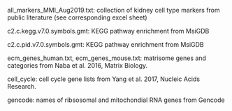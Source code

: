 all_markers_MMI_Aug2019.txt: collection of kidney cell type markers from public literature (see corresponding excel sheet)

c2.c.kegg.v7.0.symbols.gmt: KEGG pathway enrichment from MsiGDB

c2.c.pid.v7.0.symbols.gmt: KEGG pathway enrichment from MsiGDB

ecm_genes_human.txt, ecm_genes_mouse.txt: matrisome genes and categories from Naba et al. 2016, Matrix Biology.

cell_cycle: cell cycle gene lists from Yang et al. 2017, Nucleic Acids Research.

gencode: names of ribsosomal and mitochondial RNA genes from Gencode
